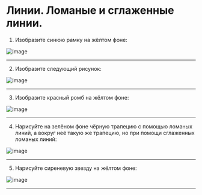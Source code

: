 # Линии. Ломаные и сглаженные линии.
1. Изобразите синюю рамку на жёлтом фоне:

![image](https://github.com/user-attachments/assets/336fcbb6-ecfd-4f4d-bd9c-a0f619db5c6a)

------------------------------------------------------------------------------------------------------
2. Изобразите следующий рисунок:

![image](https://github.com/user-attachments/assets/c849d5a5-7a56-40c9-b4cd-99cd6a627b93)

------------------------------------------------------------------------------------------------------
3. Изобразите красный ромб на жёлтом фоне:

![image](https://github.com/user-attachments/assets/453030d0-ea19-483a-902c-2b6f6ba9aa5c)

------------------------------------------------------------------------------------------------------
4. Нарисуйте на зелёном фоне чёрную трапецию с помощью ломаных линий, а вокруг неё такую же трапецию, но при помощи сглаженных ломаных линий:

![image](https://github.com/user-attachments/assets/b1b77ff1-28eb-49f2-b5e9-a8d53f591639)

------------------------------------------------------------------------------------------------------
5. Нарисуйте сиреневую звезду на жёлтом фоне:

![image](https://github.com/user-attachments/assets/fb00ff09-1ac0-4ec0-ab49-9357a353b152)

------------------------------------------------------------------------------------------------------
